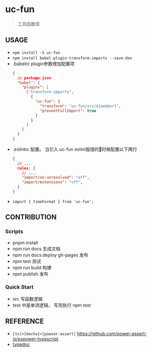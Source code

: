 # uc-fun

> 工具函数库

## USAGE
- `npm install -S uc-fun`
- `npm install babel-plugin-transform-imports --save-dev `
-  .babelrc plugin参数增加配置项
    ```json
    {
      // package.json
      "babel": {
        "plugins": [
          ["transform-imports",
            {
              "uc-fun": {
                "transform": "uc-fun/src/${member}",
                "preventFullImport": true
              }
            }
          ]
        ]
      }
    }
    ```
- .eslintrc 配置。 当引入 uc-fun eslint报错的时候配置以下两行
    ```json
    {
      // ...
      rules: {
        // ...
        "import/no-unresolved": "off",
        "import/extensions": "off",
      }
    }
    ```
- `import { timeFormat } from 'uc-fun'; `

## CONTRIBUTION

### Scripts
- pnpm install
- npm run docs 生成文档
- npm run docs:deploy gh-pages 发布
- npm test 测试
- npm run build 构建
- npm publish 发布

### Quick Start
- src 写函数逻辑
- test 中是单测逻辑， 写完执行 npm test

## REFERENCE
- `[ts]+[mocha]+[powser-assert]` https://github.com/power-assert-js/espower-typescript
- [typedoc](https://typedoc.org/guides/overview/)
